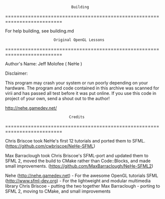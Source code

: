                                   Building
==========================================================================

For help building, see building.md


                          Original OpenGL Lessons
==========================================================================

Author's Name: Jeff Molofee ( NeHe )

Disclaimer:

This program may crash your system or run poorly depending on your
hardware.  The program and code contained in this archive was scanned
for virii and has passed all test before it was put online.  If you
use this code in project of your own, send a shout out to the author!

http://nehe.gamedev.net/


                                 Credits
==========================================================================

Chris Briscoe took NeHe's first 12 tutorials and ported them to SFML.
(https://github.com/cwbriscoe/NeHe-SFML)

Max Barraclough took Chris Briscoe's SFML-port and updated them
to SFML 2, moved the build to CMake rather than Code::Blocks,
and made small improvements.
(https://github.com/MaxBarraclough/NeHe-SFML2)


Nehe (http://nehe.gamedev.net) - For the awesome OpenGL tutorials
SFML (http://www.sfml-dev.org) - For the lightweight and modular multimedia library
Chris Briscoe - putting the two together
Max Barraclough - porting to SFML 2, moving to CMake, and small improvements

